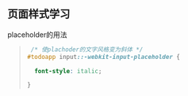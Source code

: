 ## 页面样式学习

placeholder的用法

> ```css
>  /* 使plachoder的文字风格变为斜体 */
> #todoapp input::-webkit-input-placeholder {
> 
>   font-style: italic;
> 
> }
> ```
>
> 